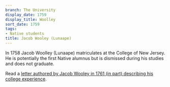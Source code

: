 ```yaml
---
branch: The University
display_date: 1759
display_title: Woolley
sort_date: 1759
tags:
- Native students
title: Jacob Wooley (Lunaape)
---
```


In 1758 Jacob Woolley (Lunaape) matriculates at the College of New Jersey. He is potentially the first Native alumnus but is dismissed during his studies and does not graduate.

Read a [letter authored by Jacob Wooley in 1761 (in part) describing his college experience](https://collections.dartmouth.edu/occom/html/diplomatic/761664-1-diplomatic.html).
